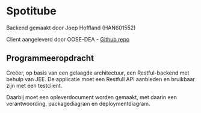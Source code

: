 # Spotitube

Backend gemaakt door Joep Hoffland (HAN601552)

Client aangeleverd door OOSE-DEA - [Github repo](https://github.com/HANICA-DEA/spotitube)


## Programmeeropdracht
Creëer, op basis van een gelaagde architectuur, een Restful-backend met behulp van JEE. De applicatie moet een Restfull API aanbieden en bruikbaar zijn met een testclient.

Daarbij moet een opleverdocument worden gemaakt, met daarin een verantwoording, packagediagram en deploymentdiagram.
